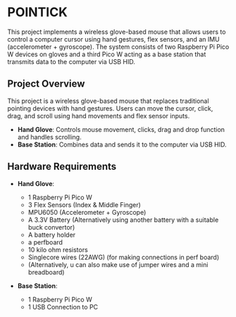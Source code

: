 # POINTICK
This project implements a wireless glove-based mouse that allows users to control a computer cursor using hand gestures, flex sensors, and an IMU (accelerometer + gyroscope). The system consists of two Raspberry Pi Pico W devices on gloves and a third Pico W acting as a base station that transmits data to the computer via USB HID. 

## Project Overview
This project is a wireless glove-based mouse that replaces traditional pointing devices with hand gestures.
Users can move the cursor, click, drag, and scroll using hand movements and flex sensor inputs.

- **Hand Glove**: Controls mouse movement, clicks, drag and drop function and handles scrolling.
- **Base Station**: Combines data and sends it to the computer via USB HID.

## Hardware Requirements
- **Hand Glove**:

  - 1 Raspberry Pi Pico W
  - 3 Flex Sensors (Index & Middle Finger)
  - MPU6050 (Accelerometer + Gyroscope)
  - A 3.3V Battery (Alternatively using another battery with a suitable buck convertor)
  - A battery holder
  - a perfboard
  - 10 kilo ohm resistors
  - Singlecore wires (22AWG) (for making connections in perf board)
  - (Alternatively, u can also make use of jumper wires and a mini breadboard)

- **Base Station**:

  - 1 Raspberry Pi Pico W
  - 1 USB Connection to PC
 

